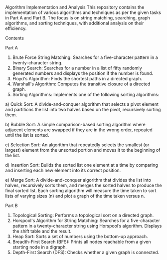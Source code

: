 Algorithm Implementation and Analysis
This repository contains the implementation of various algorithms and techniques as per the given tasks in Part A and Part B. The focus is on string matching, searching, graph algorithms, and sorting techniques, with additional analysis on their efficiency.

Contents

Part A
1.	Brute Force String Matching: Searches for a five-character pattern in a twenty-character string.
2.	Binary Search: Searches for a number in a list of fifty randomly generated numbers and displays the position if the number is found.
3.	Floyd's Algorithm: Finds the shortest paths in a directed graph.
4.	Warshall's Algorithm: Computes the transitive closure of a directed graph.
5.	Sorting Algorithms: Implements one of the following sorting algorithms:
   
a) Quick Sort: A divide-and-conquer algorithm that selects a pivot element and partitions the list into two halves based on the pivot, recursively sorting them.

b) Bubble Sort: A simple comparison-based sorting algorithm where adjacent elements are swapped if they are in the wrong order, repeated until the list is sorted.

c) Selection Sort: An algorithm that repeatedly selects the smallest (or largest) element from the unsorted portion and moves it to the beginning of the list.

d) Insertion Sort: Builds the sorted list one element at a time by comparing and inserting each new element into its correct position.

e) Merge Sort: A divide-and-conquer algorithm that divides the list into halves, recursively sorts them, and merges the sorted halves to produce the final sorted list.
Each sorting algorithm will measure the time taken to sort lists of varying sizes (n) and plot a graph of the time taken versus n.

Part B

1.	Topological Sorting: Performs a topological sort on a directed graph.
2.	Horspool's Algorithm for String Matching: Searches for a five-character pattern in a twenty-character string using Horspool’s algorithm. Displays the shift table and the result.
3.	Heap Sort: Sorts a set of numbers using the bottom-up approach.
4.	Breadth-First Search (BFS): Prints all nodes reachable from a given starting node in a digraph.
5.	Depth-First Search (DFS): Checks whether a given graph is connected.

